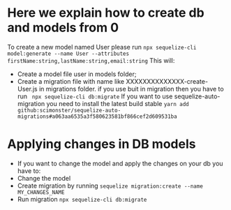 # Here we explain how to create db and models from 0

To create a new model named User please run `npx sequelize-cli model:generate --name User --attributes firstName:string,lastName:string,email:string`
This will:

- Create a model file user in models folder;
- Create a migration file with name like XXXXXXXXXXXXXX-create-User.js in migrations folder.
if you use buit in migration then you have to run ` npx sequelize-cli db:migrate`
If you want to use sequelize-auto-migration you need to install the latest build stable `yarn add github:scimonster/sequelize-auto-migrations#a063aa6535a3f580623581bf866cef2d609531ba`

# Applying changes in DB models
- If you want to change the model and apply the changes on your db you have to:
- Change the model
- Create migration by running `sequelize migration:create --name MY_CHANGES_NAME`
- Run migration `npx sequelize-cli db:migrate`